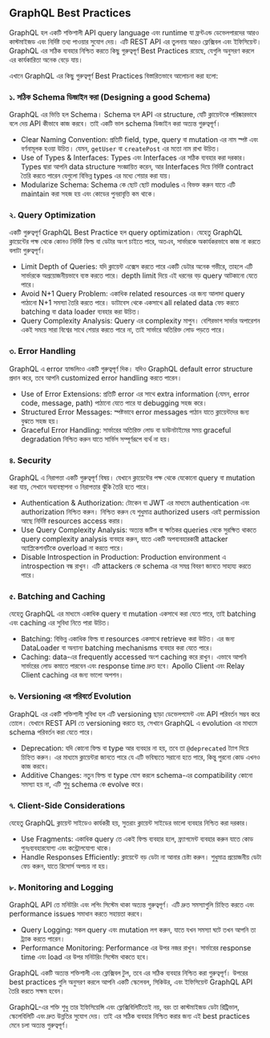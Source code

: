 ## GraphQL Best Practices 

GraphQL হল একটি শক্তিশালী API query language এবং runtime যা ফ্রন্টএন্ড ডেভেলপারদের আরও কাস্টমাইজড এবং নির্দিষ্ট তথ্য পাওয়ার সুযোগ দেয়। এটি REST API এর তুলনায় আরও ফ্লেক্সিবল এবং ইফিসিয়েন্ট। GraphQL এর সঠিক ব্যবহার নিশ্চিত করতে কিছু গুরুত্বপূর্ণ Best Practices রয়েছে, যেগুলি অনুসরণ করলে এর কার্যকারিতা অনেক বেড়ে যায়।

এখানে GraphQL এর কিছু গুরুত্বপূর্ণ Best Practices বিস্তারিতভাবে আলোচনা করা হলো:


### ১. সঠিক Schema ডিজাইন করা (Designing a good Schema)

GraphQL এর ভিত্তি হল Schema। Schema হল API এর structure, যেটি ক্লায়েন্টকে পরিষ্কারভাবে বলে দেয় API কীভাবে কাজ করবে। তাই একটি ভাল schema ডিজাইন করা অত্যন্ত গুরুত্বপূর্ণ।

- Clear Naming Convention: প্রতিটি field, type, query বা mutation এর নাম স্পষ্ট এবং বর্ণনামূলক হওয়া উচিত। যেমন, `getUser` বা `createPost` এর মতো নাম রাখা উচিত।
- Use of Types & Interfaces: Types এবং Interfaces এর সঠিক ব্যবহার করা দরকার। Types দ্বারা আপনি data structure সংজ্ঞায়িত করেন, আর Interfaces দিয়ে নির্দিষ্ট contract তৈরি করতে পারেন যেগুলো বিভিন্ন types এর মধ্যে শেয়ার করা যায়।
- Modularize Schema: Schema কে ছোট ছোট modules এ বিভক্ত করুন যাতে এটি maintain করা সহজ হয় এবং কোডের পুনরাবৃত্তি কম থাকে।


### ২. Query Optimization

একটি গুরুত্বপূর্ণ GraphQL Best Practice হল query optimization। যেহেতু GraphQL ক্লায়েন্টের পক্ষ থেকে কোনও নির্দিষ্ট ফিল্ড বা ডেটার অংশ চাইতে পারে, অতএব, সার্ভারকে অকার্যকরভাবে কাজ না করতে বলাটা গুরুত্বপূর্ণ।

- Limit Depth of Queries: যদি ক্লায়েন্ট এক্সেস করতে পারে একটি ডেটার অনেক গভীরে, তাহলে এটি সার্ভারকে অপ্রয়োজনীয়ভাবে ব্যস্ত করতে পারে। depth limit দিয়ে এই ধরনের বড় query আটকানো যেতে পারে।
- Avoid N+1 Query Problem: একাধিক related resources এর জন্য আলাদা query পাঠানো N+1 সমস্যা তৈরি করতে পারে। ডাটাবেস থেকে একসাথে all related data ফেচ করতে batching বা data loader ব্যবহার করা উচিত।
- Query Complexity Analysis: Query এর complexity মাপুন। বেশিরভাগ সার্ভার অপারেশন একই সময়ে সারা বিশ্বের সাথে শেয়ার করতে পারে না, তাই সার্ভারে অতিরিক্ত লোড পড়তে পারে।


### ৩. Error Handling

GraphQL এ error হ্যান্ডলিংও একটি গুরুত্বপূর্ণ দিক। যদিও GraphQL default error structure প্রদান করে, তবে আপনি customized error handling করতে পারেন।

- Use of Error Extensions: প্রতিটি error এর সাথে extra information (যেমন, error code, message, path) পাঠানো যেতে পারে যা debugging সহজ করে।
- Structured Error Messages: স্পষ্টভাবে error messages পাঠান যাতে ক্লায়েন্টদের জন্য বুঝতে সহজ হয়।
- Graceful Error Handling: সার্ভারের অতিরিক্ত লোড বা ডাউনটাইমের সময় graceful degradation নিশ্চিত করুন যাতে সার্ভিস সম্পূর্ণরূপে ব্যর্থ না হয়।


### ৪. Security

GraphQL এ নিরাপত্তা একটি গুরুত্বপূর্ণ বিষয়। যেখানে ক্লায়েন্টের পক্ষ থেকে যেকোনো query বা mutation করা যায়, সেখানে অব্যবস্থাপনা ও নিরাপত্তার ঝুঁকি তৈরি হতে পারে।

- Authentication & Authorization: টোকেন বা JWT এর মাধ্যমে authentication এবং authorization নিশ্চিত করুন। নিশ্চিত করুন যে শুধুমাত্র authorized users এরই permission আছে নির্দিষ্ট resources access করার।
- Use Query Complexity Analysis: অত্যন্ত জটিল বা ক্ষতিকর queries থেকে সুরক্ষিত থাকতে query complexity analysis ব্যবহার করুন, যাতে একটি অপব্যবহারকারী attacker অ্যাপ্লিকেশনটিকে overload না করতে পারে।
- Disable Introspection in Production: Production environment এ introspection বন্ধ রাখুন। এটি attackers কে schema এর সমগ্র বিবরণ জানতে সাহায্য করতে পারে।


### ৫. Batching and Caching

যেহেতু GraphQL এর মাধ্যমে একাধিক query বা mutation একসাথে করা যেতে পারে, তাই batching এবং caching এর সুবিধা নিতে পারা উচিত।

- Batching: বিভিন্ন একাধিক ফিল্ড বা resources একসাথে retrieve করা উচিত। এর জন্য DataLoader বা অন্যান্য batching mechanisms ব্যবহার করা যেতে পারে।
- Caching: data-এর frequently accessed অংশ caching করে রাখুন। এভাবে আপনি সার্ভারের লোড কমাতে পারবেন এবং response time দ্রুত হবে। Apollo Client এবং Relay Client caching এর জন্য ভালো অপশন।


### ৬. Versioning এর পরিবর্তে Evolution

GraphQL এর একটি শক্তিশালী সুবিধা হল এটি versioning ছাড়া ডেভেলপমেন্ট এবং API পরিবর্তন সম্ভব করে তোলে। যেখানে REST API তে versioning করতে হয়, সেখানে GraphQL এ evolution এর মাধ্যমে schema পরিবর্তন করা যেতে পারে।

- Deprecation: যদি কোনো ফিল্ড বা type আর ব্যবহার না হয়, তবে তা `@deprecated` ট্যাগ দিয়ে চিহ্নিত করুন। এর মাধ্যমে ক্লায়েন্টরা জানতে পারে যে এটি ভবিষ্যতে সরানো হতে পারে, কিন্তু পুরনো কোড এখনও কাজ করবে।
- Additive Changes: নতুন ফিল্ড বা type যোগ করলে schema-এর compatibility কোনো সমস্যা হয় না, এটি শুধু schema কে evolve করে।


### ৭. Client-Side Considerations

যেহেতু GraphQL ক্লায়েন্ট সাইডেও কার্যকরী হয়, সুতরাং ক্লায়েন্ট সাইডের ভালো ব্যবহার নিশ্চিত করা দরকার।

- Use Fragments: একাধিক query তে একই ফিল্ড ব্যবহার হলে, ফ্র্যাগমেন্ট ব্যবহার করুন যাতে কোড পুনঃব্যবহারযোগ্য এবং কন্ট্রোলযোগ্য থাকে।
- Handle Responses Efficiently: ক্লায়েন্টে বড় ডেটা না আনার চেষ্টা করুন। শুধুমাত্র প্রয়োজনীয় ডেটা ফেচ করুন, যাতে রিসোর্স অপচয় না হয়।


### ৮. Monitoring and Logging

GraphQL API তে মনিটরিং এবং লগিং সিস্টেম থাকা অত্যন্ত গুরুত্বপূর্ণ। এটি দ্রুত সমস্যাগুলি চিহ্নিত করতে এবং performance issues সমাধান করতে সহায়তা করবে।

- Query Logging: সকল query এবং mutation লগ করুন, যাতে যখন সমস্যা ঘটে তখন আপনি তা ট্র্যাক করতে পারেন।
- Performance Monitoring: Performance এর উপর নজর রাখুন। সার্ভারের response time এবং load এর উপর মনিটরিং সিস্টেম থাকতে হবে।


GraphQL একটি অত্যন্ত শক্তিশালী এবং ফ্লেক্সিবল টুল, তবে এর সঠিক ব্যবহার নিশ্চিত করা গুরুত্বপূর্ণ। উপরের best practices গুলি অনুসরণ করলে আপনি একটি স্কেলেবল, সিকিউর, এবং ইফিসিয়েন্ট GraphQL API তৈরি করতে সক্ষম হবেন।

GraphQL-এর শক্তি শুধু তার ইফিসিয়েন্সি এবং ফ্লেক্সিবিলিটিতেই নয়, বরং তা কাস্টমাইজড ডেটা রিট্রিভাল, স্কেলেবিলিটি এবং দ্রুত উন্নতির সুযোগ দেয়। তাই এর সঠিক ব্যবহার নিশ্চিত করার জন্য এই best practices মেনে চলা অত্যন্ত গুরুত্বপূর্ণ।
